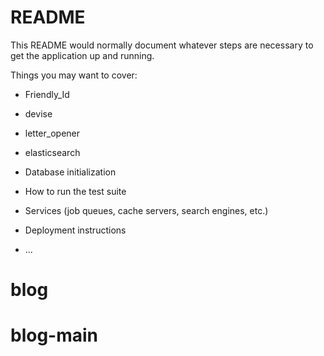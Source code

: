 # README

This README would normally document whatever steps are necessary to get the
application up and running.

Things you may want to cover:

* Friendly_Id 

* devise

* letter_opener

* elasticsearch

* Database initialization

* How to run the test suite

* Services (job queues, cache servers, search engines, etc.)

* Deployment instructions

* ...
# blog
# blog-main
